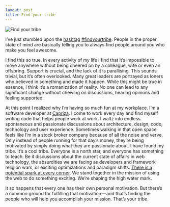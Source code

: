 ```yaml
---
layout: post
title: Find your tribe
---
```

![Find your tribe](https://cdn-images-1.medium.com/max/1600/1*bw3qnGbC3nSC_0ykMTPFlg.jpeg)

I’ve just stumbled upon the [hashtag](https://www.facebook.com/search/top/?q=%23findyourtribe&em=1) [#findyourtribe](https://twitter.com/hashtag/findyourtribe). People in the proper state of mind are basically telling you to always find people around you who make you feel awesome.

I find this so true. In every activity of my life I find that it’s impossible to move anywhere without being cheered on by a colleague, wife or even an offspring. Support is crucial, and the lack of it is parallising. This sounds trivial, but it’s often overlooked. Many great leaders are portrayed as loners who believed in something and made it happen. While this might be true in essence, I think it’s a romanization of reality. No one can lead to any significant change without chewing on discussions, hearing opinions and feeling supported.

At this point I realized why I’m having so much fun at my workplace. I’m a software developer at [Capriza](http://capriza.com). I come to work every day and find myself writing code that helps people work at work. I waltz into endless spontaneous and passionate discussions about architecture, design, code, technology and user experience. Sometimes walking in that open space feels like I’m in a stock broker company because of all the noise and verve. Only instead of people running for that day’s money, they’re being motivated by simply doing what they are passionate about. I have found my tribe. It’s a cool tribe. Everyone is a north star, and everyone has something to teach. Be it discussions about the current state of affairs in web technology, the absurdities we are facing as developers and framework religion wars, or exciting optimizations and paradigm shifts. [There is a potential spark at every corner](https://www.youtube.com/watch?v=vUgs2O7Okqc&feature=youtu.be&t=47). We stand together in the mission of using the web to do something exciting. We’re shaping the high water mark.

It so happens that every one has their own personal motivation. But there’s a common ground for fulfilling that motivation — and that’s finding the people who will help you accomplish your mission. That’s your tribe.